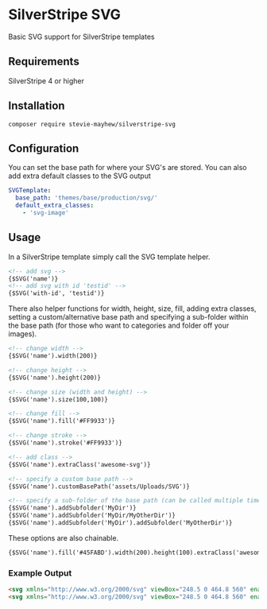 # SilverStripe SVG

Basic SVG support for SilverStripe templates

## Requirements
SilverStripe 4 or higher

## Installation
```composer require stevie-mayhew/silverstripe-svg```

## Configuration

You can set the base path for where your SVG's are stored. You can also add extra default classes to the SVG output

```yml
SVGTemplate:
  base_path: 'themes/base/production/svg/'
  default_extra_classes:
    - 'svg-image'
```

## Usage
In a SilverStripe template simply call the SVG template helper.

```html
<!-- add svg -->
{$SVG('name')}
<!-- add svg with id 'testid' -->
{$SVG('with-id', 'testid')}
```

There also helper functions for width, height, size, fill, adding extra classes, setting a custom/alternative base path and specifying a sub-folder within the base path (for those who want to categories and folder off your images).
```html
<!-- change width -->
{$SVG('name').width(200)}

<!-- change height -->
{$SVG('name').height(200)}

<!-- change size (width and height) -->
{$SVG('name').size(100,100)}

<!-- change fill -->
{$SVG('name').fill('#FF9933')}

<!-- change stroke -->
{$SVG('name').stroke('#FF9933')}

<!-- add class -->
{$SVG('name').extraClass('awesome-svg')}

<!-- specify a custom base path -->
{$SVG('name').customBasePath('assets/Uploads/SVG')}

<!-- specify a sub-folder of the base path (can be called multiple times) -->
{$SVG('name').addSubfolder('MyDir')}
{$SVG('name').addSubfolder('MyDir/MyOtherDir')}
{$SVG('name').addSubfolder('MyDir').addSubfolder('MyOtherDir')}

```

These options are also chainable.

```html
{$SVG('name').fill('#45FABD').width(200).height(100).extraClass('awesome-svg').customBasePath('assets/Uploads/SVG').addSubfolder('MyDir')}
```

### Example Output
```html
<svg xmlns="http://www.w3.org/2000/svg" viewBox="248.5 0 464.8 560" enable-background="new 248.5 0 464.8 560" class="svg-name"><path d="M550.9 0H248.5v560h464.8V154.9L550.9 0zM648 149.3H534.1V41.1L648 149.3zm22.4 369.6H289.6V41.1h205.3v149.3h177.3v328.5h-1.8zM343.7 272.5h272.5v41.1H343.7zM343.7 369.6h272.5v41.1H343.7z"></path></svg>
<svg xmlns="http://www.w3.org/2000/svg" viewBox="248.5 0 464.8 560" enable-background="new 248.5 0 464.8 560" class="svg-with-id svg-test-id" id="test-id"><path d="M550.9 0H248.5v560h464.8V154.9L550.9 0zM648 149.3H534.1V41.1L648 149.3zm22.4 369.6H289.6V41.1h205.3v149.3h177.3v328.5h-1.8zM343.7 272.5h272.5v41.1H343.7zM343.7 369.6h272.5v41.1H343.7z"></path></svg>

```
